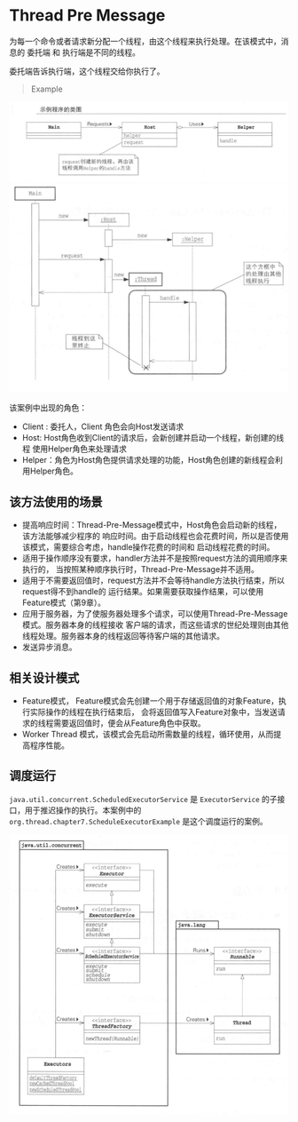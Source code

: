 # Thread Pre Message

为每一个命令或者请求新分配一个线程，由这个线程来执行处理。在该模式中，消息的 委托端 和
执行端是不同的线程。

委托端告诉执行端，这个线程交给你执行了。

> Example

![img.png](../../../../resources/ThreadPreMessage.png)
![img.png](../../../../resources/ThreadPreMessageTimeUML.png)

该案例中出现的角色：
- Client : 委托人，Client 角色会向Host发送请求
- Host: Host角色收到Client的请求后，会新创建并启动一个线程，新创建的线程
  使用Helper角色来处理请求
- Helper：角色为Host角色提供请求处理的功能，Host角色创建的新线程会利用Helper角色。

## 该方法使用的场景

- 提高响应时间：Thread-Pre-Message模式中，Host角色会启动新的线程，该方法能够减少程序的
  响应时间。由于启动线程也会花费时间，所以是否使用该模式，需要综合考虑，handle操作花费的时间和
  启动线程花费的时间。
- 适用于操作顺序没有要求，handler方法并不是按照request方法的调用顺序来执行的，
  当按照某种顺序执行时，Thread-Pre-Message并不适用。
- 适用于不需要返回值时，request方法并不会等待handle方法执行结束，所以request得不到handle的
  运行结果。如果需要获取操作结果，可以使用Feature模式（第9章）。
- 应用于服务器，为了使服务器处理多个请求，可以使用Thread-Pre-Message模式。服务器本身的线程接收
  客户端的请求，而这些请求的世纪处理则由其他线程处理。服务器本身的线程返回等待客户端的其他请求。
- 发送异步消息。

## 相关设计模式
- Feature模式， Feature模式会先创建一个用于存储返回值的对象Feature，执行实际操作的线程在执行结束后，
  会将返回值写入Feature对象中，当发送请求的线程需要返回值时，便会从Feature角色中获取。
- Worker Thread 模式，该模式会先启动所需数量的线程，循环使用，从而提高程序性能。

## 调度运行

`java.util.concurrent.ScheduledExecutorService` 是 `ExecutorService` 的子接口，用于推迟操作的执行。本案例中的
`org.thread.chapter7.ScheduleExecutorExample` 是这个调度运行的案例。

![img.png](../../../../resources/Concurrent.png)
